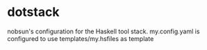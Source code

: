 # dotstack
nobsun's configuration for the Haskell tool stack.
my.config.yaml is configured to use templates/my.hsfiles as template


